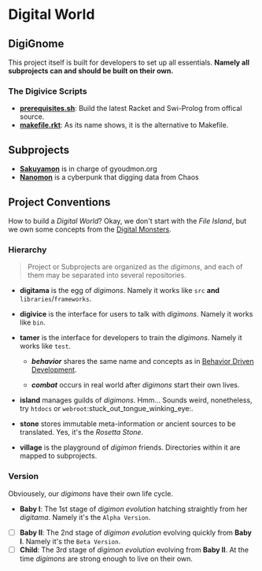 # Digital World

## DigiGnome

This project itself is built for developers to set up all essentials.
**Namely all subprojects can and should be built on their own.**

### The **Digivice** Scripts
* [**prerequisites.sh**](prerequisites.sh): Build the latest Racket and
  Swi-Prolog from offical source.
* [**makefile.rkt**](makefile.rkt): As its name shows, it is the
  alternative to Makefile.

## Subprojects
* [**Sakuyamon**](https://github.com/digital-world/sakuyamon) is in
  charge of gyoudmon.org
* [**Nanomon**](https://github.com/digital-world/nanomon) is a cyberpunk
  that digging data from Chaos

## Project Conventions

How to build a _Digital World_? Okay, we don't start with the _File
Island_, but we own some concepts from the [Digital
Monsters](http://en.wikipedia.org/wiki/Digimon).

### Hierarchy

> Project or Subprojects are organized as the _digimons_, and each of them
> may be separated into several repositories.
* **digitama** is the egg of _digimons_. Namely it works like `src`
  **and** `libraries`/`frameworks`.
* **digivice** is the interface for users to talk with _digimons_.
  Namely it works like `bin`.
* **tamer** is the interface for developers to train the _digimons_.
  Namely it works like `test`.

  * _**behavior**_ shares the same name and concepts as in  [Behavior
    Driven
    Development](http://en.wikipedia.org/wiki/Behavior-driven\_development).

  * _**combat**_ occurs in real world after _digimons_ start their own
    lives.
* **island** manages guilds of _digimons_. Hmm... Sounds weird,
  nonetheless, try `htdocs` or
  `webroot`:stuck\_out\_tongue\_winking\_eye:.
* **stone** stores immutable meta-information or ancient sources to be
  translated. Yes, it's the _Rosetta Stone_.
* **village** is the playground of _digimon_ friends. Directories within
  it are mapped to subprojects.

### Version

Obviousely, our _digimons_ have their own life cycle.
* **Baby I**: The 1st stage of _digimon evolution_ hatching straightly
  from her _digitama_. Namely it's the `Alpha Version`.
* [ ] **Baby II**: The 2nd stage of _digimon evolution_ evolving quickly
  from **Baby I**. Namely it's the `Beta Version`.
* [ ] **Child**: The 3rd stage of _digimon evolution_ evolving from
  **Baby II**. At the time _digimons_ are strong enough to live on their
  own.

